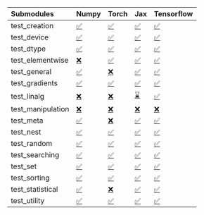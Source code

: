 | Submodules        | Numpy                                                                                                                           | Torch                                                                                                                           | Jax                                                                                                                             | Tensorflow                                                                                                                      |
|:------------------|:--------------------------------------------------------------------------------------------------------------------------------|:--------------------------------------------------------------------------------------------------------------------------------|:--------------------------------------------------------------------------------------------------------------------------------|:--------------------------------------------------------------------------------------------------------------------------------|
| test_creation     | <a href="https://github.com/unifyai/ivy/runs/7961904035?check_suite_focus=true" rel="noopener noreferrer" target="_blank">✅</a> | <a href="https://github.com/unifyai/ivy/runs/7961905833?check_suite_focus=true" rel="noopener noreferrer" target="_blank">✅</a> | <a href="https://github.com/unifyai/ivy/runs/7961907538?check_suite_focus=true" rel="noopener noreferrer" target="_blank">✅</a> | <a href="https://github.com/unifyai/ivy/runs/7961909189?check_suite_focus=true" rel="noopener noreferrer" target="_blank">✅</a> |
| test_device       | <a href="https://github.com/unifyai/ivy/runs/7961904180?check_suite_focus=true" rel="noopener noreferrer" target="_blank">✅</a> | <a href="https://github.com/unifyai/ivy/runs/7961905922?check_suite_focus=true" rel="noopener noreferrer" target="_blank">✅</a> | <a href="https://github.com/unifyai/ivy/runs/7961907645?check_suite_focus=true" rel="noopener noreferrer" target="_blank">✅</a> | <a href="https://github.com/unifyai/ivy/runs/7961909282?check_suite_focus=true" rel="noopener noreferrer" target="_blank">✅</a> |
| test_dtype        | <a href="https://github.com/unifyai/ivy/runs/7961904277?check_suite_focus=true" rel="noopener noreferrer" target="_blank">✅</a> | <a href="https://github.com/unifyai/ivy/runs/7961906007?check_suite_focus=true" rel="noopener noreferrer" target="_blank">✅</a> | <a href="https://github.com/unifyai/ivy/runs/7961907733?check_suite_focus=true" rel="noopener noreferrer" target="_blank">✅</a> | <a href="https://github.com/unifyai/ivy/runs/7961909449?check_suite_focus=true" rel="noopener noreferrer" target="_blank">✅</a> |
| test_elementwise  | <a href="https://github.com/unifyai/ivy/runs/7961904388?check_suite_focus=true" rel="noopener noreferrer" target="_blank">❌</a> | <a href="https://github.com/unifyai/ivy/runs/7961906103?check_suite_focus=true" rel="noopener noreferrer" target="_blank">✅</a> | <a href="https://github.com/unifyai/ivy/runs/7961907834?check_suite_focus=true" rel="noopener noreferrer" target="_blank">✅</a> | <a href="https://github.com/unifyai/ivy/runs/7961909516?check_suite_focus=true" rel="noopener noreferrer" target="_blank">✅</a> |
| test_general      | <a href="https://github.com/unifyai/ivy/runs/7961904471?check_suite_focus=true" rel="noopener noreferrer" target="_blank">✅</a> | <a href="https://github.com/unifyai/ivy/runs/7961906227?check_suite_focus=true" rel="noopener noreferrer" target="_blank">❌</a> | <a href="https://github.com/unifyai/ivy/runs/7961907919?check_suite_focus=true" rel="noopener noreferrer" target="_blank">✅</a> | <a href="https://github.com/unifyai/ivy/runs/7961909581?check_suite_focus=true" rel="noopener noreferrer" target="_blank">✅</a> |
| test_gradients    | <a href="https://github.com/unifyai/ivy/runs/7961904575?check_suite_focus=true" rel="noopener noreferrer" target="_blank">✅</a> | <a href="https://github.com/unifyai/ivy/runs/7961906318?check_suite_focus=true" rel="noopener noreferrer" target="_blank">✅</a> | <a href="https://github.com/unifyai/ivy/runs/7961908005?check_suite_focus=true" rel="noopener noreferrer" target="_blank">✅</a> | <a href="https://github.com/unifyai/ivy/runs/7961909675?check_suite_focus=true" rel="noopener noreferrer" target="_blank">✅</a> |
| test_linalg       | <a href="https://github.com/unifyai/ivy/runs/7961904679?check_suite_focus=true" rel="noopener noreferrer" target="_blank">❌</a> | <a href="https://github.com/unifyai/ivy/runs/7961906421?check_suite_focus=true" rel="noopener noreferrer" target="_blank">❌</a> | <a href="https://github.com/unifyai/ivy/runs/7961908137?check_suite_focus=true" rel="noopener noreferrer" target="_blank">⌛</a> | <a href="https://github.com/unifyai/ivy/runs/7961909743?check_suite_focus=true" rel="noopener noreferrer" target="_blank">✅</a> |
| test_manipulation | <a href="https://github.com/unifyai/ivy/runs/7961904818?check_suite_focus=true" rel="noopener noreferrer" target="_blank">❌</a> | <a href="https://github.com/unifyai/ivy/runs/7961906537?check_suite_focus=true" rel="noopener noreferrer" target="_blank">❌</a> | <a href="https://github.com/unifyai/ivy/runs/7961908230?check_suite_focus=true" rel="noopener noreferrer" target="_blank">❌</a> | <a href="https://github.com/unifyai/ivy/runs/7961909812?check_suite_focus=true" rel="noopener noreferrer" target="_blank">❌</a> |
| test_meta         | <a href="https://github.com/unifyai/ivy/runs/7961904949?check_suite_focus=true" rel="noopener noreferrer" target="_blank">✅</a> | <a href="https://github.com/unifyai/ivy/runs/7961906635?check_suite_focus=true" rel="noopener noreferrer" target="_blank">❌</a> | <a href="https://github.com/unifyai/ivy/runs/7961908339?check_suite_focus=true" rel="noopener noreferrer" target="_blank">✅</a> | <a href="https://github.com/unifyai/ivy/runs/7961909903?check_suite_focus=true" rel="noopener noreferrer" target="_blank">✅</a> |
| test_nest         | <a href="https://github.com/unifyai/ivy/runs/7961905086?check_suite_focus=true" rel="noopener noreferrer" target="_blank">✅</a> | <a href="https://github.com/unifyai/ivy/runs/7961906772?check_suite_focus=true" rel="noopener noreferrer" target="_blank">✅</a> | <a href="https://github.com/unifyai/ivy/runs/7961908434?check_suite_focus=true" rel="noopener noreferrer" target="_blank">✅</a> | <a href="https://github.com/unifyai/ivy/runs/7961909991?check_suite_focus=true" rel="noopener noreferrer" target="_blank">✅</a> |
| test_random       | <a href="https://github.com/unifyai/ivy/runs/7961905208?check_suite_focus=true" rel="noopener noreferrer" target="_blank">✅</a> | <a href="https://github.com/unifyai/ivy/runs/7961906886?check_suite_focus=true" rel="noopener noreferrer" target="_blank">✅</a> | <a href="https://github.com/unifyai/ivy/runs/7961908523?check_suite_focus=true" rel="noopener noreferrer" target="_blank">✅</a> | <a href="https://github.com/unifyai/ivy/runs/7961910071?check_suite_focus=true" rel="noopener noreferrer" target="_blank">✅</a> |
| test_searching    | <a href="https://github.com/unifyai/ivy/runs/7961905334?check_suite_focus=true" rel="noopener noreferrer" target="_blank">✅</a> | <a href="https://github.com/unifyai/ivy/runs/7961907031?check_suite_focus=true" rel="noopener noreferrer" target="_blank">✅</a> | <a href="https://github.com/unifyai/ivy/runs/7961908668?check_suite_focus=true" rel="noopener noreferrer" target="_blank">✅</a> | <a href="https://github.com/unifyai/ivy/runs/7961910170?check_suite_focus=true" rel="noopener noreferrer" target="_blank">✅</a> |
| test_set          | <a href="https://github.com/unifyai/ivy/runs/7961905437?check_suite_focus=true" rel="noopener noreferrer" target="_blank">✅</a> | <a href="https://github.com/unifyai/ivy/runs/7961907148?check_suite_focus=true" rel="noopener noreferrer" target="_blank">✅</a> | <a href="https://github.com/unifyai/ivy/runs/7961908792?check_suite_focus=true" rel="noopener noreferrer" target="_blank">✅</a> | <a href="https://github.com/unifyai/ivy/runs/7961910254?check_suite_focus=true" rel="noopener noreferrer" target="_blank">✅</a> |
| test_sorting      | <a href="https://github.com/unifyai/ivy/runs/7961905528?check_suite_focus=true" rel="noopener noreferrer" target="_blank">✅</a> | <a href="https://github.com/unifyai/ivy/runs/7961907259?check_suite_focus=true" rel="noopener noreferrer" target="_blank">✅</a> | <a href="https://github.com/unifyai/ivy/runs/7961908918?check_suite_focus=true" rel="noopener noreferrer" target="_blank">✅</a> | <a href="https://github.com/unifyai/ivy/runs/7961910347?check_suite_focus=true" rel="noopener noreferrer" target="_blank">✅</a> |
| test_statistical  | <a href="https://github.com/unifyai/ivy/runs/7961905681?check_suite_focus=true" rel="noopener noreferrer" target="_blank">✅</a> | <a href="https://github.com/unifyai/ivy/runs/7961907356?check_suite_focus=true" rel="noopener noreferrer" target="_blank">❌</a> | <a href="https://github.com/unifyai/ivy/runs/7961909018?check_suite_focus=true" rel="noopener noreferrer" target="_blank">✅</a> | <a href="https://github.com/unifyai/ivy/runs/7961910430?check_suite_focus=true" rel="noopener noreferrer" target="_blank">✅</a> |
| test_utility      | <a href="https://github.com/unifyai/ivy/runs/7961905762?check_suite_focus=true" rel="noopener noreferrer" target="_blank">✅</a> | <a href="https://github.com/unifyai/ivy/runs/7961907450?check_suite_focus=true" rel="noopener noreferrer" target="_blank">✅</a> | <a href="https://github.com/unifyai/ivy/runs/7961909104?check_suite_focus=true" rel="noopener noreferrer" target="_blank">✅</a> | <a href="https://github.com/unifyai/ivy/runs/7961910514?check_suite_focus=true" rel="noopener noreferrer" target="_blank">✅</a> |